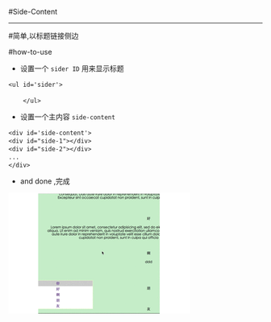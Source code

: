 #Side-Content


---

#简单,以标题链接侧边

#how-to-use

- 设置一个 ``sider ID`` 用来显示标题

```
<ul id='sider'>
		
	</ul>
```


- 设置一个主内容 ``side-content``

```
<div id='side-content'>
<div id="side-1"></div>
<div id="side-2"></div>
...
</div>
```
- and done ,完成

![show](https://github.com/chinanf-boy/Side-content/blob/master/show_pic/show_one.gif)
